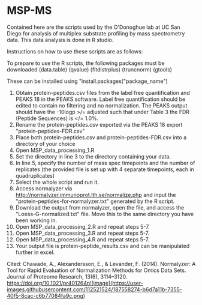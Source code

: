# MSP-MS
Contained here are the scripts used by the O'Donoghue lab at UC San Diego for analysis of multiplex substrate profiling by mass spectrometry data. This data analysis is done in R studio.

Instructions on how to use these scripts are as follows:

To prepare to use the R scripts, the following packages must be downloaded
(data.table)
(qvalue)
(fitdistrplus)
(truncnorm)
(gtools)

These can be installed using "install.packages("package_name")


1) Obtain protein-peptides.csv files from the label free quantification and PEAKS 18 in the PEAKS software. Label free quantification should be edited to contain no filtering and no normalization. The PEAKS output should have the -10logp >/= adjusted such that under Table 3 the FDR (Peptide Sequences) is </= 1.0%.
2) Rename the protein-peptides.csv exported via the PEAKS 18 export "protein-peptides-FDR.csv"
3) Place both protein-peptides.csv and protein-peptides-FDR.csv into a directory of your choice
4) Open MSP_data_processing_1.R
5) Set the directory in line 3 to the directory containing your data.
6) In line 5, specify the number of mass spec timepoints and the number of replicates (the provided file is set up with 4 separate timepoints, each in quadruplicates)
7) Select the whole script and run it.
8) Access normalyzer via http://normalyzer.immunoprot.lth.se/normalize.php and input the "protein-peptides-for-normalyzer.txt" generated by the R script.
9) Download the output from normalyzer, open the file, and access the "Loess-G-normalized.txt" file. Move this to the same directory you have been working in.
10) Open MSP_data_processing_2.R and repeat steps 5-7.
11) Open MSP_data_processing_3.R and repeat steps 5-7.
12) Open MSP_data_processing_4.R and repeat steps 5-7. 
13) Your output file is protein-peptide_results.csv and can be manipulated further in excel.


Cited:
Chawade, A., Alexandersson, E., & Levander, F. (2014). Normalyzer: A Tool for Rapid Evaluation of Normalization Methods for Omics Data Sets. Journal of Proteome Research, 13(6), 3114–3120. https://doi.org/10.1021/pr401264n![image](https://user-images.githubusercontent.com/112521524/187558274-b6d7a11b-7355-40f5-8cac-c6b77084fa9c.png)

